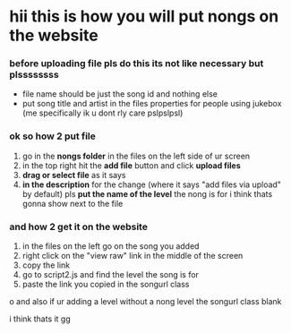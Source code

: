 # hii this is how you will put nongs on the website

### before uploading file pls do this its not like necessary but plssssssss
- file name should be just the song id and nothing else
- put song title and artist in the files properties for people using jukebox (me specifically ik u dont rly care pslpslpsl)

### ok so how 2 put file
1. go in the **nongs folder** in the files on the left side of ur screen
2. in the top right hit the **add file** button and click **upload files**
3. **drag or select file** as it says
4. **in the description** for the change (where it says "add files via upload" by default) pls **put the name of the level** the nong is for i think thats gonna show next to the file

### and how 2 get it on the website
1. in the files on the left go on the song you added
2. right click on the "view raw" link in the middle of the screen
3. copy the link
4. go to script2.js and find the level the song is for
5. paste the link you copied in the songurl class


o and also if ur adding a level without a nong level the songurl class blank

i think thats it gg
